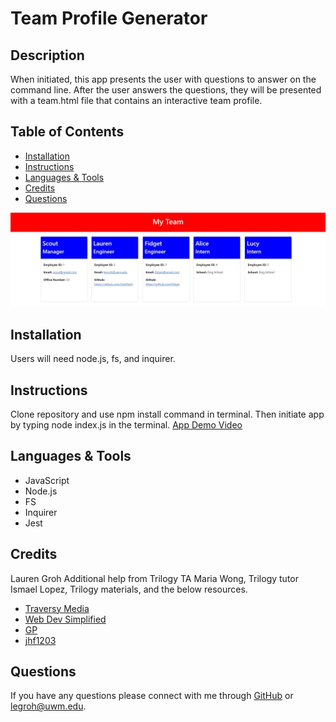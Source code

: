 
# Team Profile Generator

## Description 

When initiated, this app presents the user with questions to answer on the command line. After the user answers the questions, they will be presented with a team.html file that contains an interactive team profile.

  
## Table of Contents 
* [Installation](#installation)
* [Instructions](#instructions)
* [Languages & Tools](#languages-tools)
* [Credits](#credits)
* [Questions](#questions)

![Team profile generator Screenshot](screenshot.jpg "Screenshot")
  
## Installation

Users will need node.js, fs, and inquirer.
  
## Instructions 

Clone repository and use npm install command in terminal. Then initiate app by typing node index.js in the terminal.
[App Demo Video](https://watch.screencastify.com/v/CFt3U2D1eMNp9MbqtOZv)

## Languages & Tools

* JavaScript
* Node.js
* FS
* Inquirer
* Jest

## Credits

Lauren Groh 
Additional help from Trilogy TA Maria Wong, Trilogy tutor Ismael Lopez, Trilogy materials, and the below resources.
 * [Traversy Media](https://youtu.be/7r4xVDI2vho)
 * [Web Dev Simplified](https://youtu.be/FgnxcUQ5vho)
 * [GP](https://youtu.be/soKo5LzN12w)
 * [jhf1203](https://youtu.be/Rnv2ZL6jPqs)

## Questions

If you have any questions please connect with me through [GitHub](https://github.com/GrohTech) or [legroh@uwm.edu](mailto:legroh@uwm.edu).